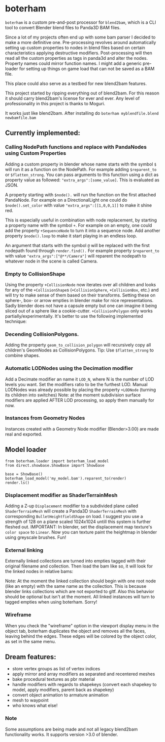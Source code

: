 # boterham
`boterham` is a custom pre-and-post processor for `blend2bam`, which is a CLI tool to convert Blender blend files to Panda3D BAM files.

Since a lot of my projects often end up with some bam parser I decided to make a more definitive one.
Pre-processing revolves around automatically setting up custom properties to nodes in blend files based on certain characteristics applying destructive modifiers.
Post-processing will then read all the custom properties as tags in panda3d and alter the nodes. Property names could mirror function names.
I might add a generic pre-loader for setting up things on game load that can not be saved as a BAM file.

This place could also serve as a testbed for new blend2bam features.

This project started by ripping everything out of blend2bam. For this reason it should carry blend2bam's license for ever and ever. Any level of professionality in this project is thanks to Moguri.

It works just like blend2bam. After installing do ```boterham myblendfile.blend newbamfile.bam```

## Currently implemented:
### Calling NodePath functions and replace with PandaNodes using Custom Properties
Adding a custom property in blender whose name starts with the symbol `$` will run it as a function on the NodePath. For example adding `$reparent_to` or `$flatten_strong`. You can pass arguments to this function using a dict as property value as followed: `"extra_args":[some_value]`. This is evaluated as JSON.

A property starting with `$node().` will run the function on the first attached PandaNode. For example on a DirectionalLight one could do `$node().set_color` with value `"extra_args":[[1,0,0,1]]` to make it shine red.

This is especially useful in combination with node replacement, by starting a property name with the symbol `+`. For example on an empty, one could add the property `+SequenceNode` to turn it into a sequence node. Add another property `$node().loop` to make it start playing in an endless loop.

An argument that starts with the symbol `@` will be replaced with the first nodepath found through `render.find().` For example property `$reparent_to` with value `"extra_args":["@**/Camera"]` will reparent the nodepath to whatever node in the scene is called Camera.

### Empty to CollisionShape
Using the property `+CollisionNode` now iterates over all children and looks for any of the `+CollisionShape`s (`+CollisionSphere`, `+CollisionBox`, etc.) and will try to make sense of them based on their transforms.
Setting these on sphere-, box- or arrow empties in blender make for nice representations. Sadly blender does not have a capsule empty but one can imagine it being sliced out of a sphere like a cookie-cutter.
`+CollisionPolygon` only works partially/experimentally. It's better to use the following implemented technique:

### Decending CollisionPolygons.
Adding the property `geom_to_collision_polygon` will recursively copy all children's GeomNodes as CollisionPolygons. Tip: Use `$flatten_strong` to combine shapes.

### Automatic LODNodes using the Decimation modifier
Add a Decimate modifier an name it `LOD_N`, where N is the number of LOD levels you want.
Set the modifiers ratio to be the furthest LOD.
Manual LODNodes was already possible by placing the property `+LODNode` (turning its children into switches)
Note: at the moment subdivision surface modifiers are applied AFTER LOD processing, so apply them manually for now.

### Instances from Geometry Nodes
Instances created with a Geometry Node modifier (Blender>3.00) are made real and exported.


## Model loader
```
from boterham.loader import boterham_load_model
from direct.showbase.ShowBase import Showbase

base = ShowBase()
boterham_load_model('my_model.bam').reparent_to(render)
render.ls()
```

### Displacement modifier as ShaderTerrainMesh
Adding a Z-up `Displacement` modifier to a subdivided plane called `ShaderTerrainMesh` will create a Panda3D `ShaderTerrainMesh` with corresponding `BulletHeightfieldShape` on load.
I suggest you use a strength of 128 on a plane scaled 1024x1024 untill this system is further fleshed out.
IMPORTANT: In blender, set the displacement map texture's `color space` to `Linear`.
Now you can texture paint the heightmap in blender using greyscale brushes. Fun!

### External linking
Externally linked collections are turned into empties tagged with their original filename and collection.
Then load the bam like so, it will look for the linked nodes in relative bams:

Note: At the moment the linked collection should begin with one root node (like an empty) with the same name as the collection.
This is because blender links collections which are not exported to gltf.
Also this behavior should be optional but isn't at the moment. All linked instances will turn to tagged empties when using boterham. Sorry!

### Wireframe
When you check the "wireframe" option in the viewport display menu in the object tab, boterham duplicates the object and removes all the faces, leaving behind the edges.
These edges will be colored by the object color, as set in the same menu.

## Dream features:
* store vertex groups as list of vertex indices
* apply mirror and array modifiers as separated and recentered meshes
* bake procedural textures as pbr material
* handle modifiers with regards to shapekeys (convert each shapekey to model, apply modifiers, parent back as shapekey)
* convert object animation to armature animation
* mesh to waypoint
* who knows what else!

### Note
Some assumptions are being made and not all legacy blend2bam functionality works. It supports version >3.0 of blender.
